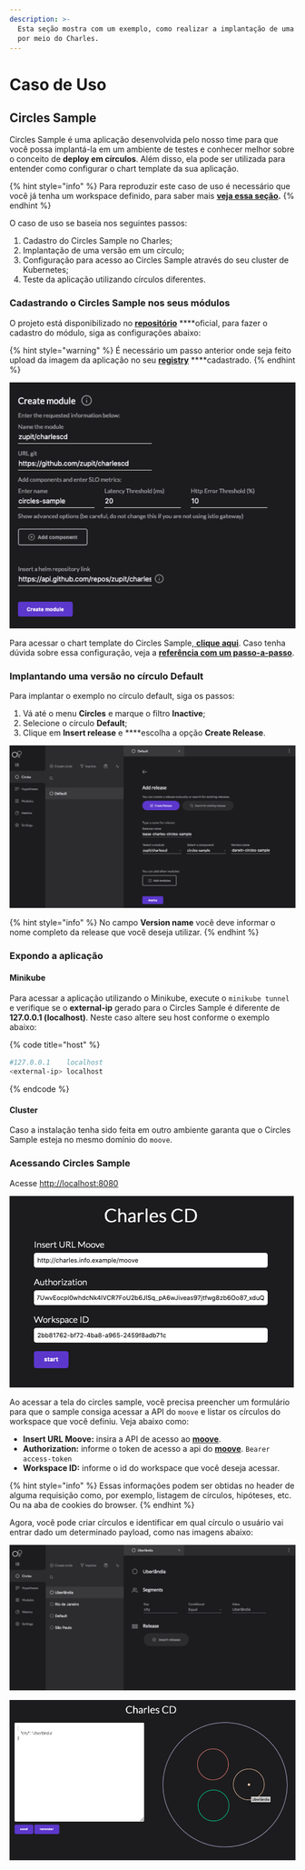 ```yaml
---
description: >-
  Esta seção mostra com um exemplo, como realizar a implantação de uma aplicação
  por meio do Charles.
---
```


# Caso de Uso

## Circles Sample

Circles Sample é uma aplicação desenvolvida pelo nosso time para que você possa implantá-la em um ambiente de testes e conhecer melhor sobre o conceito de **deploy em círculos**. Além disso, ela pode ser utilizada para entender como configurar o chart template da sua aplicação.

{% hint style="info" %}
 Para reproduzir este caso de uso é necessário que você já tenha um workspace definido, para saber mais [**veja essa seção**](../primeiros-passos/definindo-workspace/)**.**
{% endhint %}

O caso de uso se baseia nos seguintes passos:

1. Cadastro do Circles Sample no Charles;
2. Implantação de uma versão em um círculo;
3. Configuração para acesso ao Circles Sample através do seu cluster de Kubernetes;
4. Teste da aplicação utilizando círculos diferentes.

### Cadastrando o Circles Sample nos seus módulos

O projeto está disponibilizado no [**repositório**](http://github.com/zupit/charlescd) ****oficial, para fazer o cadastro do módulo, siga as configurações abaixo:

{% hint style="warning" %}
É necessário um passo anterior onde seja feito upload da imagem da aplicação no seu [**registry**](../primeiros-passos/definindo-workspace/docker-registry.md) ****cadastrado.
{% endhint %}

![](../.gitbook/assets/screen-shot-2020-08-12-at-17.34.57.png)

Para acessar o chart template do Circles Sample,[ **clique aqui**](https://api.github.com/repos/zupit/charlescd/contents/samples/circles). Caso tenha dúvida sobre essa configuração, veja a [**referência com um passo-a-passo**](../primeiros-passos/criando-seu-primeiro-modulo/configurando-o-chart-template.md).

### Implantando uma versão no círculo Default

Para implantar o exemplo no círculo default, siga os passos: 

1. Vá até o menu **Circles** e marque o filtro **Inactive**;
2. Selecione o círculo **Default**;
3. Clique em **Insert release** e ****escolha a opção **Create Release**.

![](../.gitbook/assets/screen-shot-2020-08-12-at-18.11.44.png)

{% hint style="info" %}
No campo **Version name** você deve informar o nome completo da release que você deseja utilizar.
{% endhint %}

### Expondo a aplicação

#### Minikube

Para acessar a aplicação utilizando o Minikube, execute o `minikube tunnel`  e verifique se o **external-ip** gerado para o Circles Sample é diferente de **127.0.0.1 \(localhost\)**. Neste caso altere seu host conforme o exemplo abaixo:

{% code title="host" %}
```bash
#127.0.0.1    localhost
<external-ip> localhost
```
{% endcode %}

#### Cluster

Caso a instalação tenha sido feita em outro ambiente garanta que o Circles Sample esteja no mesmo domínio do `moove`.

### Acessando Circles Sample

Acesse [http://localhost:8080](http://localhost:8080)

![](../.gitbook/assets/screen-shot-2020-08-12-at-21.48.08.png)

Ao acessar a tela do circles sample, você precisa preencher um formulário para que o sample consiga acessar a API do `moove` e listar os círculos do workspace que você definiu. Veja abaixo como: 

* **Insert URL Moove:** insira a API de acesso ao [**moove**](../#arquitetura-do-sistema).
* **Authorization:** informe o token de acesso a api do [**moove**](../#arquitetura-do-sistema). `Bearer access-token`
* **Workspace ID:** informe o id do workspace que você deseja acessar.

{% hint style="info" %}
Essas informações podem ser obtidas no header de alguma requisição como, por exemplo, listagem de círculos, hipóteses, etc. Ou na aba de cookies do browser.
{% endhint %}

Agora, você pode criar círculos e identificar em qual círculo o usuário vai entrar  dado um determinado payload, como nas imagens abaixo: 

![](../.gitbook/assets/screen-shot-2020-08-12-at-22.18.35.png)

![](../.gitbook/assets/screen-shot-2020-08-12-at-22.20.44.png)

